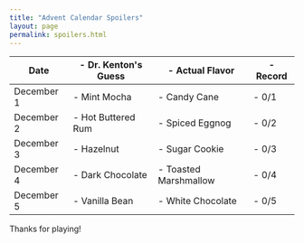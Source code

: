 ```yaml
---
title: "Advent Calendar Spoilers"
layout: page
permalink: spoilers.html
---
```


|Date |- Dr. Kenton's Guess |- Actual Flavor |- Record|
|---|---|---|---|
|December 1 |- Mint Mocha |- Candy Cane |- 0/1|
|December 2 |- Hot Buttered Rum |- Spiced Eggnog |- 0/2|
|December 3 |- Hazelnut |- Sugar Cookie |- 0/3|
|December 4 |- Dark Chocolate |- Toasted Marshmallow|- 0/4|
|December 5 |- Vanilla Bean |- White Chocolate |- 0/5|


Thanks for playing!
